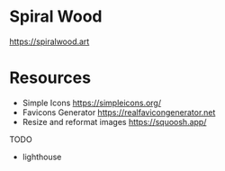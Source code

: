 # Spiral Wood

https://spiralwood.art

# Resources

* Simple Icons https://simpleicons.org/
* Favicons Generator https://realfavicongenerator.net
* Resize and reformat images https://squoosh.app/


TODO
* lighthouse